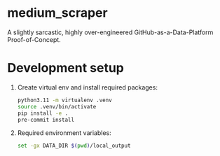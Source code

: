 # medium_scraper

A slightly sarcastic, highly over-engineered GitHub-as-a-Data-Platform Proof-of-Concept.

# Development setup

1. Create virtual env and install required packages:

    ```bash
    python3.11 -m virtualenv .venv
    source .venv/bin/activate
    pip install -e .
    pre-commit install
    ```

1. Required environment variables:

    ```bash
    set -gx DATA_DIR $(pwd)/local_output
    ```
